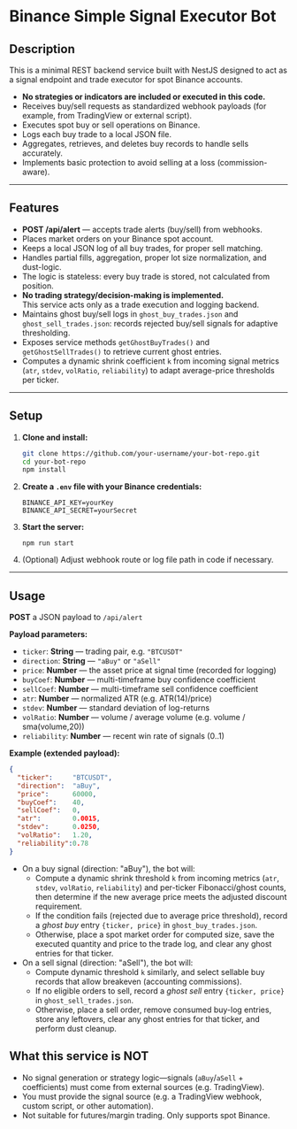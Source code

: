 # Binance Simple Signal Executor Bot

## Description

This is a minimal REST backend service built with NestJS designed to act as a signal endpoint and trade executor for spot Binance accounts.

- **No strategies or indicators are included or executed in this code.**
- Receives buy/sell requests as standardized webhook payloads (for example, from TradingView or external script).
- Executes spot buy or sell operations on Binance.
- Logs each buy trade to a local JSON file.
- Aggregates, retrieves, and deletes buy records to handle sells accurately.
- Implements basic protection to avoid selling at a loss (commission-aware).

---

## Features

- **POST /api/alert** — accepts trade alerts (buy/sell) from webhooks.
- Places market orders on your Binance spot account.
- Keeps a local JSON log of all buy trades, for proper sell matching.
- Handles partial fills, aggregation, proper lot size normalization, and dust-logic.
- The logic is stateless: every buy trade is stored, not calculated from position.
- **No trading strategy/decision-making is implemented.**  
  This service acts only as a trade execution and logging backend.
- Maintains ghost buy/sell logs in `ghost_buy_trades.json` and `ghost_sell_trades.json`: records rejected buy/sell signals for adaptive thresholding.
- Exposes service methods `getGhostBuyTrades()` and `getGhostSellTrades()` to retrieve current ghost entries.
- Computes a dynamic shrink coefficient `k` from incoming signal metrics (`atr`, `stdev`, `volRatio`, `reliability`) to adapt average-price thresholds per ticker.

---

## Setup

1. **Clone and install:**
    ```bash
    git clone https://github.com/your-username/your-bot-repo.git
    cd your-bot-repo
    npm install
    ```
2. **Create a `.env` file with your Binance credentials:**
    ```
    BINANCE_API_KEY=yourKey
    BINANCE_API_SECRET=yourSecret
    ```
3. **Start the server:**
    ```
    npm run start
    ```
4. (Optional) Adjust webhook route or log file path in code if necessary.

---

## Usage

**POST** a JSON payload to `/api/alert`

**Payload parameters:**
- `ticker`: **String** — trading pair, e.g. `"BTCUSDT"`
- `direction`: **String** — `"aBuy"` or `"aSell"`
- `price`: **Number** — the asset price at signal time (recorded for logging)
- `buyCoef`: **Number** — multi-timeframe buy confidence coefficient
- `sellCoef`: **Number** — multi-timeframe sell confidence coefficient
- `atr`: **Number** — normalized ATR (e.g. ATR(14)/price)
- `stdev`: **Number** — standard deviation of log-returns
- `volRatio`: **Number** — volume / average volume (e.g. volume / sma(volume,20))
- `reliability`: **Number** — recent win rate of signals (0..1)

**Example (extended payload):**
```json
{
  "ticker":     "BTCUSDT",
  "direction":  "aBuy",
  "price":      60000,
  "buyCoef":    40,
  "sellCoef":   0,
  "atr":        0.0015,
  "stdev":      0.0250,
  "volRatio":   1.20,
  "reliability":0.78
}
```

- On a buy signal (direction: "aBuy"), the bot will:
    - Compute a dynamic shrink threshold `k` from incoming metrics (`atr`, `stdev`, `volRatio`, `reliability`) and per-ticker Fibonacci/ghost counts, then determine if the new average price meets the adjusted discount requirement.
    - If the condition fails (rejected due to average price threshold), record a *ghost buy* entry `{ticker, price}` in `ghost_buy_trades.json`.
    - Otherwise, place a spot market order for computed size, save the executed quantity and price to the trade log, and clear any ghost entries for that ticker.
- On a sell signal (direction: "aSell"), the bot will:
    - Compute dynamic threshold `k` similarly, and select sellable buy records that allow breakeven (accounting commissions).
    - If no eligible orders to sell, record a *ghost sell* entry `{ticker, price}` in `ghost_sell_trades.json`.
    - Otherwise, place a sell order, remove consumed buy-log entries, store any leftovers, clear any ghost entries for that ticker, and perform dust cleanup.

## What this service is NOT
- No signal generation or strategy logic—signals (`aBuy`/`aSell` + coefficients) must come from external sources (e.g. TradingView).
- You must provide the signal source (e.g. a TradingView webhook, custom script, or other automation).
- Not suitable for futures/margin trading. Only supports spot Binance.